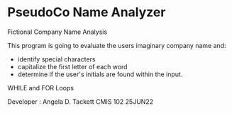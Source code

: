 # PseudoCo Name Analyzer
 Fictional Company Name Analysis

 This program is going to evaluate the users imaginary company name and:
 - identify special characters
 - capitalize the first letter of each word 
 - determine if the user's initials are found within the input.
 
 WHILE and FOR Loops

 Developer : Angela D. Tackett        CMIS 102              25JUN22
